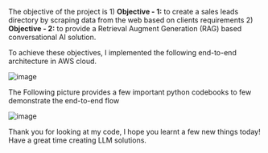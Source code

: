 The objective of the project is 1) **Objective - 1:** to create a sales leads directory by scraping data from the web based on clients requirements 2) **Objective - 2:** to provide a Retrieval Augment Generation (RAG) based conversational AI solution.

To achieve these objectives, I implemented the following end-to-end architecture in AWS cloud.

![image](https://github.com/user-attachments/assets/c381a059-2f3f-4376-89b4-32d01a8f80ae)

The Following picture provides a few important python codebooks to few demonstrate the end-to-end flow

![image](https://github.com/user-attachments/assets/82e050af-b6d9-4339-9523-d262513169bd)

Thank you for looking at my code, I hope you learnt a few new things today!
Have a great time creating LLM solutions.

